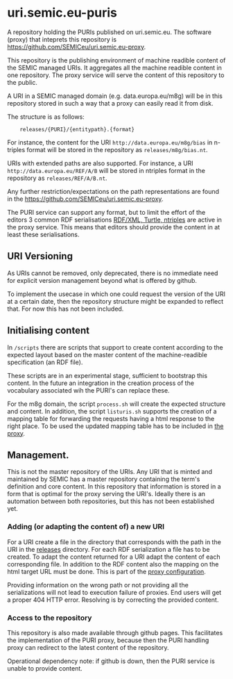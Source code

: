 # uri.semic.eu-puris
A repository holding the PURIs published on uri.semic.eu. The software (proxy) that inteprets this repository is https://github.com/SEMICeu/uri.semic.eu-proxy.


This repository is the publishing environment of machine readible content of the SEMIC managed URIs. It aggregates all the machine readible content in one repository. The proxy service will serve the content of this repository to the public. 

A URI in a SEMIC managed domain (e.g. data.europa.eu/m8g) will be in this repository stored in such a way that a proxy can easily read it from disk.

The structure is as follows:
```
	releases/{PURI}/{entitypath}.{format}
```

For instance, the content for the URI `http://data.europa.eu/m8g/bias` in n-triples format will be stored in the repository as `releases/m8g/bias.nt`.

URIs with extended paths are also supported. For instance, a URI `http://data.europa.eu/REF/A/B` will be stored in ntriples format in the repository as `releases/REF/A/B.nt`.

Any further restriction/expectations on the path representations are found in the https://github.com/SEMICeu/uri.semic.eu-proxy. 

The PURI service can support any format, but to limit the effort of the editors 3 common RDF serialisations [RDF/XML, Turtle, ntriples](https://github.com/SEMICeu/uri.semic.eu-proxy/blob/main/urisemic.lua#L42) are active in the proxy service. This means that editors should provide the content in at least these serialisations.




## URI Versioning
As URIs cannot be removed, only deprecated, there is no immediate need for explicit version management beyond what is offered by github.

To implement the usecase in which one could request the version of the URI at a certain date, then the repository structure might be expanded to reflect that.
For now this has not been included.



## Initialising content  
In `/scripts` there are scripts that support to create content according to the expected layout based on the master content of the machine-readible specification (an RDF file).

These scripts are in an experimental stage, sufficient to bootstrap this content. In the future an integration in the creation process of the vocabulary associated wih the PURI's can replace these.

For the m8g domain, the script `process.sh` will create the expected structure and content. In addition, the script `listuris.sh` supports the creation of a mapping table for forwarding the requests having a html response to the right place. To be used the updated mapping table has to be included in [the proxy](https://github.com/SEMICeu/uri.semic.eu-proxy/blob/main/htmlmap.lua).


## Management.
This is not the master repository of the URIs. Any URI that is minted and maintained by SEMIC has a master repository containing the term's definition and core content.
In this repository that information is stored in a form that is optimal for the proxy serving the URI's.
Ideally there is an automation between both repositories, but this has not been established yet.

### Adding (or adapting the content of) a new URI
For a URI create a file in the directory that corresponds with the path in the URI in the [releases](https://github.com/SEMICeu/uri.semic.eu-puris/tree/main/releases/) directory. For each RDF serialization a file has to be created. To adapt the content returned for a URI adapt the content of each corresponding file.
In addition to the RDF content also the mapping on the html target URL must be done. This is part of the [proxy configuration](https://github.com/SEMICeu/uri.semic.eu-proxy#adding-a-new-puri).

Providing information on the wrong path or not providing all the serializations will not lead to execution failure of proxies. End users will get a proper 404 HTTP error. Resolving is by correcting the provided content.


### Access to the repository
This repository is also made available through github pages. This facilitates the implementation of the PURI proxy, because then the PURI handling proxy can redirect to the latest content of the repository. 

Operational dependency note: if github is down, then the PURI service is unable to provide content.



  
